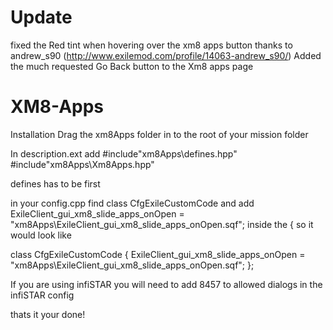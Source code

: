 # Update 
fixed the Red tint when hovering over the xm8 apps button thanks to andrew_s90 (http://www.exilemod.com/profile/14063-andrew_s90/)
Added the much requested Go Back button to the Xm8 apps page 

# XM8-Apps

Installation 
Drag the xm8Apps folder in to the root of your mission folder

In description.ext add
#include"xm8Apps\defines.hpp"
#include"xm8Apps\Xm8Apps.hpp"

defines has to be first

in your config.cpp find class CfgExileCustomCode and add 
ExileClient_gui_xm8_slide_apps_onOpen = "xm8Apps\ExileClient_gui_xm8_slide_apps_onOpen.sqf";
inside the { 
so it would look like 

class CfgExileCustomCode 
{
	ExileClient_gui_xm8_slide_apps_onOpen = "xm8Apps\ExileClient_gui_xm8_slide_apps_onOpen.sqf";
};

If you are using infiSTAR you will need to add 8457 to allowed dialogs in the infiSTAR config

thats it your done!
